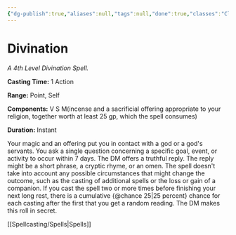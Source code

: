 ```yaml
---
{"dg-publish":true,"aliases":null,"tags":null,"done":true,"classes":"Cleric,","spellLevel":4,"school":"Divination","source":"PHB","permalink":"/spells/divination/","dgHomeLink":false,"dgPassFrontmatter":true}
---
```


# Divination
*A 4th Level Divination Spell.*

**Casting Time:** 1 Action

**Range:** Point, Self

**Components:** V S M(incense and a sacrificial offering appropriate to your religion, together worth at least 25 gp, which the spell consumes)

**Duration:** Instant

Your magic and an offering put you in contact with a god or a god's servants. You ask a single question concerning a specific goal, event, or activity to occur within 7 days. The DM offers a truthful reply. The reply might be a short phrase, a cryptic rhyme, or an omen.
The spell doesn't take into account any possible circumstances that might change the outcome, such as the casting of additional spells or the loss or gain of a companion.
If you cast the spell two or more times before finishing your next long rest, there is a cumulative {@chance 25|25 percent} chance for each casting after the first that you get a random reading. The DM makes this roll in secret.

[[Spellcasting/Spells|Spells]]